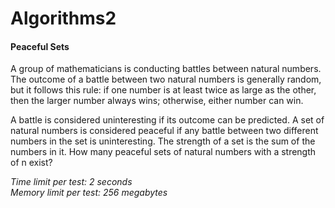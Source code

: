 # Algorithms2
#### Peaceful Sets 

A group of mathematicians is conducting battles between natural numbers. The outcome of a battle between two natural numbers is generally random, but it follows this rule: if one number is at least twice as large as the other, then the larger number always wins; otherwise, either number can win.

A battle is considered uninteresting if its outcome can be predicted. A set of natural numbers is considered peaceful if any battle between two different numbers in the set is uninteresting. The strength of a set is the sum of the numbers in it. How many peaceful sets of natural numbers with a strength of n exist?


*Time limit per test: 2 seconds*  
*Memory limit per test: 256 megabytes*
